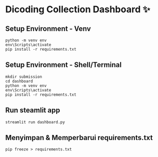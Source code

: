 # Dicoding Collection Dashboard ✨

## Setup Environment - Venv
```
python -m venv env
env\Scripts\activate
pip install -r requirements.txt
```

## Setup Environment - Shell/Terminal
```
mkdir submission
cd dashboard
python -m venv env
env\Scripts\activate
pip install -r requirements.txt
```

## Run steamlit app
```
streamlit run dashboard.py
```

## Menyimpan & Memperbarui requirements.txt
```
pip freeze > requirements.txt
```


